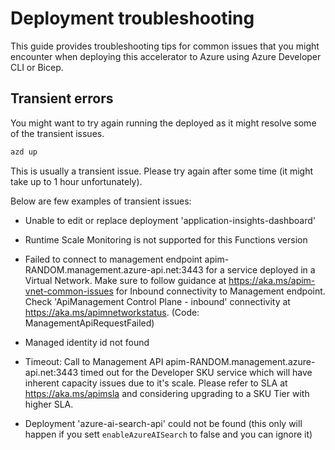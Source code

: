 # Deployment troubleshooting

This guide provides troubleshooting tips for common issues that you might encounter when deploying this accelerator to Azure using Azure Developer CLI or Bicep.

## Transient errors

You might want to try again running the deployed as it might resolve some of the transient issues.

```bash
azd up
```

This is usually a transient issue. Please try again after some time (it might take up to 1 hour unfortunately).

Below are few examples of transient issues:

- Unable to edit or replace deployment 'application-insights-dashboard'

- Runtime Scale Monitoring is not supported for this Functions version

- Failed to connect to management endpoint apim-RANDOM.management.azure-api.net:3443 for a service deployed in a Virtual Network. Make sure to follow guidance at https://aka.ms/apim-vnet-common-issues for Inbound connectivity to Management endpoint. Check 'ApiManagement Control Plane - inbound' connectivity at https://aka.ms/apimnetworkstatus. (Code: ManagementApiRequestFailed)

- Managed identity id not found

- Timeout: Call to Management API apim-RANDOM.management.azure-api.net:3443 timed out for the Developer SKU service which will have inherent capacity issues due to it's scale. Please refer to SLA at https://aka.ms/apimsla and considering upgrading to a SKU Tier with higher SLA.

- Deployment 'azure-ai-search-api' could not be found (this only will happen if you sett ```enableAzureAISearch``` to false and you can ignore it)
